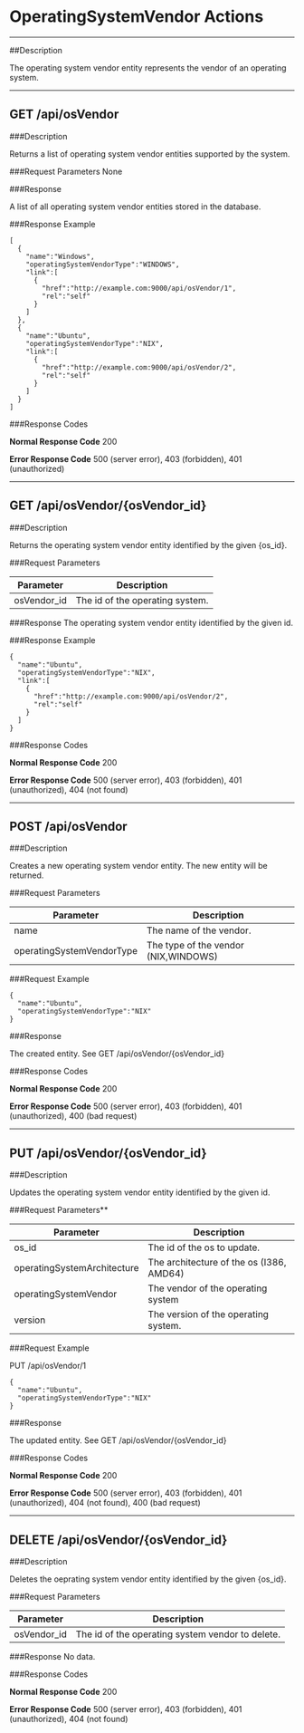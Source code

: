 ﻿# OperatingSystemVendor Actions
***

##Description

The operating system vendor entity represents the vendor of an operating system.

***

## GET /api/osVendor

###Description

Returns a list of operating system vendor entities supported by the system.

###Request Parameters
None

###Response

A list of all operating system vendor entities stored in the database.

###Response Example

```
[
  {
    "name":"Windows",
    "operatingSystemVendorType":"WINDOWS",
    "link":[
      {
        "href":"http://example.com:9000/api/osVendor/1",
        "rel":"self"
      }
    ]
  },
  {
    "name":"Ubuntu",
    "operatingSystemVendorType":"NIX",
    "link":[
      {
        "href":"http://example.com:9000/api/osVendor/2",
        "rel":"self"
      }
    ]
  }
]
```

###Response Codes

**Normal Response Code** 200

**Error Response Code** 500 (server error), 403 (forbidden), 401 (unauthorized)

***

## GET /api/osVendor/{osVendor_id}

###Description

Returns the operating system vendor entity identified by the given {os_id}.

###Request Parameters

Parameter        | Description
---------------- | -------------
osVendor_id      | The id of the operating system.



###Response
The operating system vendor entity identified by the given id.

###Response Example

```
{
  "name":"Ubuntu",
  "operatingSystemVendorType":"NIX",
  "link":[
    {
      "href":"http://example.com:9000/api/osVendor/2",
      "rel":"self"
    }
  ]
}
```

###Response Codes

**Normal Response Code** 200

**Error Response Code** 500 (server error), 403 (forbidden), 401 (unauthorized), 404 (not found)

***

## POST /api/osVendor

###Description

Creates a new operating system vendor entity. The new entity will be returned.

###Request Parameters

Parameter                 | Description
------------------------- | ---------------------------------
name                      | The name of the vendor.
operatingSystemVendorType | The type of the vendor (NIX,WINDOWS)

###Request Example

```
{
  "name":"Ubuntu",
  "operatingSystemVendorType":"NIX"
}
```

###Response

The created entity. See GET /api/osVendor/{osVendor_id}

###Response Codes

**Normal Response Code** 200

**Error Response Code** 500 (server error), 403 (forbidden), 401 (unauthorized), 400 (bad request)

***

## PUT /api/osVendor/{osVendor_id}

###Description

Updates the operating system vendor entity identified by the given id.

###Request Parameters** 

Parameter                   | Description
--------------------------- | -----------------------------------------
os_id                       | The id of the os to update.
operatingSystemArchitecture | The architecture of the os (I386, AMD64)
operatingSystemVendor       | The vendor of the operating system
version                     | The version of the operating system.

###Request Example

PUT /api/osVendor/1

```
{
  "name":"Ubuntu",
  "operatingSystemVendorType":"NIX"
}
```
###Response

The updated entity. See GET /api/osVendor/{osVendor_id}

###Response Codes

**Normal Response Code** 200

**Error Response Code** 500 (server error), 403 (forbidden), 401 (unauthorized), 404 (not found), 400 (bad request)

***

## DELETE /api/osVendor/{osVendor_id}

###Description

Deletes the oeprating system vendor entity identified by the given {os_id}.

###Request Parameters 

Parameter       | Description
-------------   | -------------
osVendor_id           | The id of the operating system vendor to delete.


###Response
No data.

###Response Codes

**Normal Response Code** 200

**Error Response Code** 500 (server error), 403 (forbidden), 401 (unauthorized), 404 (not found)